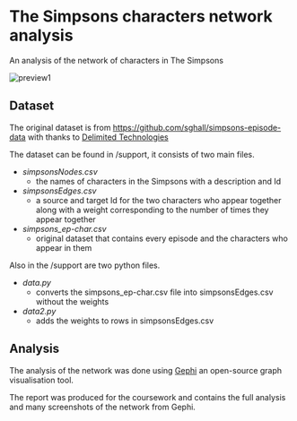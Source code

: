 # The Simpsons characters network analysis

An analysis of the network of characters in The Simpsons

![preview1](https://cloud.githubusercontent.com/assets/6751845/24168281/9ee04398-0e71-11e7-919d-ce25bf4773f3.png)

## Dataset
The original dataset is from https://github.com/sghall/simpsons-episode-data with thanks to [Delimited Technologies](www.delimited.io)

The dataset can be found in /support, it consists of two main files.
  - <i>simpsonsNodes.csv</i>
    - the names of characters in the Simpsons with a description and Id
  - <i>simpsonsEdges.csv</i>
    - a source and target Id for the two characters who appear together along with a weight corresponding to the number of times they appear together
  - <i>simpsons_ep-char.csv</i>
    - original dataset that contains every episode and the characters who appear in them

Also in the /support are two python files.
  - <i>data.py</i>
    - converts the simpsons_ep-char.csv file into simpsonsEdges.csv without the weights
  - <i>data2.py</i>
    - adds the weights to rows in simpsonsEdges.csv

## Analysis
The analysis of the network was done using [Gephi](https://gephi.org/) an open-source graph visualisation tool.

The report was produced for the coursework and contains the full analysis and many screenshots of the network from Gephi.

